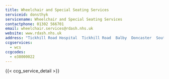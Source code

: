 ```yaml
---
title: Wheelchair and Special Seating Services
serviceid: donsthyk
servicename: Wheelchair and Special Seating Services
contactphone: 01302 566701
email: wheelchair.services@rdash.nhs.uk
website: www.rdash.nhs.uk
address: "Tickhill Road Hospital  Tickhill Road  Balby  Doncaster  South Yorkshire  DN4 8QN"
ccgservices:
  - wcs
ccgcodes:
  - e38000022
---
```


{{< ccg_service_detail >}}

